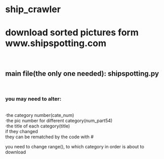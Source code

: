 # ship_crawler
<h1>download sorted pictures form www.shipspotting.com </h1><br>
<h2><b>main file(the only one needed): shipspotting.py</b></h2><br>

<h3>you may need to alter:</h3><br>
·the category number(cate_num)<br>
·the pic number for different category(num_part54)<br>
·the title of each category(title)<br>
if they changed<br>
they can be rematched by the code with #<br>

you need to change range(), to which category in order is about to download
